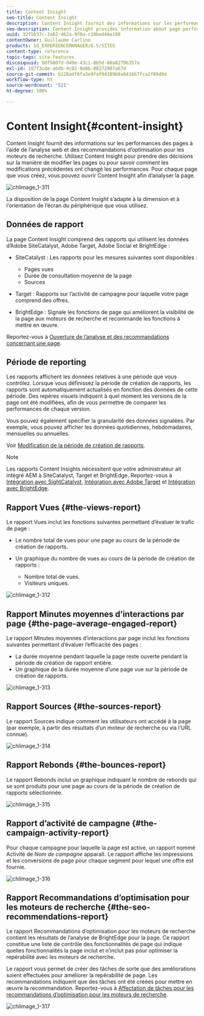 ```yaml
---
title: Content Insight
seo-title: Content Insight
description: Content Insight fournit des informations sur les performances des pages à l’aide de l’analyse Web et des recommandations d’optimisation pour les moteurs de recherche.
seo-description: Content Insight provides information about page performance using web analytics and SEO recommendation
uuid: 32f5b37c-2a82-462a-9f0a-c19bed46e198
contentOwner: Guillaume Carlino
products: SG_EXPERIENCEMANAGER/6.5/SITES
content-type: reference
topic-tags: site-features
discoiquuid: 60f980fd-049e-43c1-8b5d-60a8279b357a
exl-id: 187f3cde-a0db-4c02-9e8b-08272987a67d
source-git-commit: b220adf6fa3e9faf94389b9a9416b7fca2f89d9d
workflow-type: ht
source-wordcount: '521'
ht-degree: 100%

---
```


# Content Insight{#content-insight}

Content Insight fournit des informations sur les performances des pages à l’aide de l’analyse web et des recommandations d’optimisation pour les moteurs de recherche. Utilisez Content Insight pour prendre des décisions sur la manière de modifier les pages ou pour savoir comment les modifications précédentes ont changé les performances. Pour chaque page que vous créez, vous pouvez ouvrir Content Insight afin d’analyser la page.

![chlimage_1-311](assets/chlimage_1-311.png)

La disposition de la page Content Insight s’adapte à la dimension et à l’orientation de l’écran du périphérique que vous utilisez.

## Données de rapport

La page Content Insight comprend des rapports qui utilisent les données d’Adobe SiteCatalyst, Adobe Target, Adobe Social et BrightEdge :

* SiteCatalyst : Les rapports pour les mesures suivantes sont disponibles :

   * Pages vues
   * Durée de consultation moyenne de la page
   * Sources

* Target : Rapports sur l’activité de campagne pour laquelle votre page comprend des offres.
* BrightEdge : Signale les fonctions de page qui améliorent la visibilité de la page aux moteurs de recherche et recommande les fonctions à mettre en œuvre.

Reportez-vous à [Ouverture de l’analyse et des recommandations concernant une page](/help/sites-authoring/ci-analyze.md#opening-analytics-and-recommendations-for-a-page).

## Période de reporting

Les rapports affichent les données relatives à une période que vous contrôlez. Lorsque vous définissez la période de création de rapports, les rapports sont automatiquement actualisés en fonction des données de cette période. Des repères visuels indiquent à quel moment les versions de la page ont été modifiées, afin de vous permettre de comparer les performances de chaque version.

Vous pouvez également spécifier la granularité des données signalées. Par exemple, vous pouvez afficher les données quotidiennes, hebdomadaires, mensuelles ou annuelles.

Voir [Modification de la période de création de rapports](/help/sites-authoring/ci-analyze.md#changing-the-reporting-period).

>[!NOTE]
>
>Les rapports Content Insights nécessitent que votre administrateur ait intégré AEM à SiteCatalyst, Target et BrightEdge. Reportez-vous à [Intégration avec SightCatalyst](/help/sites-administering/adobeanalytics.md), [Intégration avec Adobe Target](/help/sites-administering/target.md) et [Intégration avec BrightEdge](/help/sites-administering/brightedge.md).

## Rapport Vues {#the-views-report}

Le rapport Vues inclut les fonctions suivantes permettant d’évaluer le trafic de page :

* Le nombre total de vues pour une page au cours de la période de création de rapports.
* Un graphique du nombre de vues au cours de la période de création de rapports :

   * Nombre total de vues.
   * Visiteurs uniques.

![chlimage_1-312](assets/chlimage_1-312.png)

## Rapport Minutes moyennes d’interactions par page {#the-page-average-engaged-report}

Le rapport Minutes moyennes d’interactions par page inclut les fonctions suivantes permettant d’évaluer l’efficacité des pages :

* La durée moyenne pendant laquelle la page reste ouverte pendant la période de création de rapport entière.
* Un graphique de la durée moyenne d’une page vue sur la période de création de rapports.

![chlimage_1-313](assets/chlimage_1-313.png)

## Rapport Sources {#the-sources-report}

Le rapport Sources indique comment les utilisateurs ont accédé à la page (par exemple, à partir des résultats d’un moteur de recherche ou via l’URL connue).

![chlimage_1-314](assets/chlimage_1-314.png)

## Rapport Rebonds {#the-bounces-report}

Le rapport Rebonds inclut un graphique indiquant le nombre de rebonds qui se sont produits pour une page au cours de la période de création de rapports sélectionnée.

![chlimage_1-315](assets/chlimage_1-315.png)

## Rapport d’activité de campagne {#the-campaign-activity-report}

Pour chaque campagne pour laquelle la page est active, un rapport nommé Activité de *Nom de campagne* apparaît. Le rapport affiche les impressions et les conversions de page pour chaque segment pour lequel une offre est fournie.

![chlimage_1-316](assets/chlimage_1-316.png)

## Rapport Recommandations d’optimisation pour les moteurs de recherche {#the-seo-recommendations-report}

Le rapport Recommandations d’optimisation pour les moteurs de recherche contient les résultats de l’analyse de BrightEdge pour la page. Ce rapport constitue une liste de contrôle des fonctionnalités de page qui indique quelles fonctionnalités la page inclut et n’inclut pas pour optimiser la repérabilité avec les moteurs de recherche.

Le rapport vous permet de créer des tâches de sorte que des améliorations soient effectuées pour améliorer la repérabilité de page. Les recommandations indiquent que des tâches ont été créées pour mettre en œuvre la recommandation. Reportez-vous à [Affectation de tâches pour les recommandations d’optimisation pour les moteurs de recherche](/help/sites-authoring/ci-analyze.md#assigning-tasks-for-seo-recommendations).

![chlimage_1-317](assets/chlimage_1-317.png)
